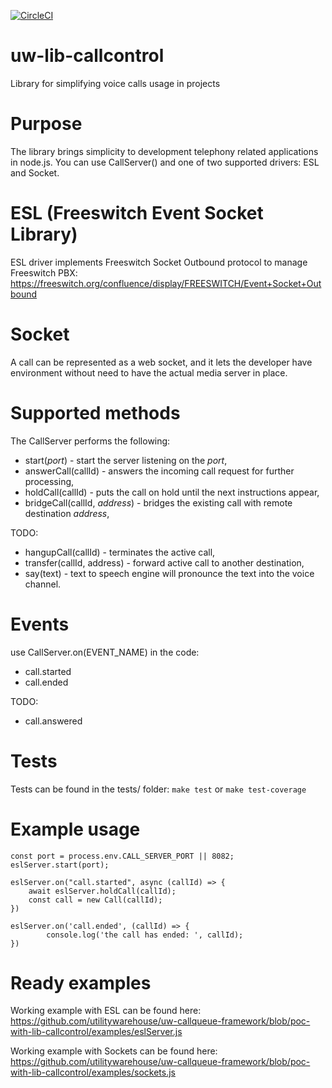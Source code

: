 [![CircleCI](https://circleci.com/gh/utilitywarehouse/uw-lib-callcontrol.svg?style=svg)](https://circleci.com/gh/utilitywarehouse/uw-lib-callcontrol)

# uw-lib-callcontrol
Library for simplifying voice calls usage in projects

# Purpose
The library brings simplicity to development telephony related applications in node.js.
You can use CallServer() and one of two supported drivers: ESL and Socket.

# ESL (Freeswitch Event Socket Library)
ESL driver implements Freeswitch Socket Outbound protocol to manage Freeswitch PBX: https://freeswitch.org/confluence/display/FREESWITCH/Event+Socket+Outbound

# Socket
A call can be represented as a web socket, and it  lets the developer have environment without need to have the actual media server in place.

# Supported methods
The CallServer performs the following:
 - start(_port_) - start the server listening on the _port_,
 - answerCall(callId) - answers the incoming call request for further processing,
 - holdCall(callId) - puts the call on hold until the next instructions appear,
 - bridgeCall(callId, _address_) - bridges the existing call with remote destination _address_,

TODO:
 - hangupCall(callId) - terminates the active call,
 - transfer(callId, address) - forward active call to another destination,
 - say(text) - text to speech engine will pronounce the text into the voice channel.

# Events
use CallServer.on(EVENT_NAME) in the code:

 - call.started
 - call.ended

 TODO:
 - call.answered

# Tests
Tests can be found in the tests/ folder: `make test` or `make test-coverage`

# Example usage
```
const port = process.env.CALL_SERVER_PORT || 8082;
eslServer.start(port);

eslServer.on("call.started", async (callId) => {
	await eslServer.holdCall(callId);
	const call = new Call(callId);
})

eslServer.on('call.ended', (callId) => {
		console.log('the call has ended: ', callId);
})

```

# Ready examples
Working example with ESL can be found here:
https://github.com/utilitywarehouse/uw-callqueue-framework/blob/poc-with-lib-callcontrol/examples/eslServer.js

Working example with Sockets can be found here:
https://github.com/utilitywarehouse/uw-callqueue-framework/blob/poc-with-lib-callcontrol/examples/sockets.js
